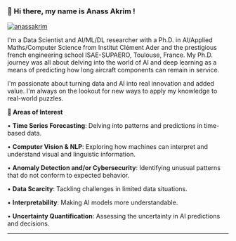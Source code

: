 
<!-- Presentation -->

### 👋 Hi there, my name is Anass Akrim !

<p align="center">

   <a   href="https://www.linkedin.com/in/anass-akrim/" target="blank"><img align="center" src="https://img.shields.io/badge/-LinkedIn-039BE5?style=for-the-badge&logo=Linkedin&logoColor=white&link=https://www.linkedin.com/in/anass-akrim/" alt="anassakrim"/></a>
</p>

I'm a Data Scientist and AI/ML/DL researcher with a Ph.D. in AI/Applied Maths/Computer Science from Institut Clément Ader and the prestigious french engineering school ISAE-SUPAERO, Toulouse, France. My Ph.D. journey was all about delving into the world of AI and deep learning as a means of predicting how long aircraft components can remain in service.

I'm passionate about turning data and AI into real innovation and added value. I'm always on the lookout for new ways to apply my knowledge to real-world puzzles.


**🚀 Areas of Interest**

• **Time Series Forecasting**: Delving into patterns and predictions in time-based data.

• **Computer Vision & NLP**: Exploring how machines can interpret and understand visual and linguistic information.

• **Anomaly Detection and/or Cybersecurity**: Identifying unusual patterns that do not conform to expected behavior.

• **Data Scarcity**: Tackling challenges in limited data situations.

• **Interpretability**: Making AI models more understandable.

• **Uncertainty Quantification**: Assessing the uncertainty in AI predictions and decisions.

---
